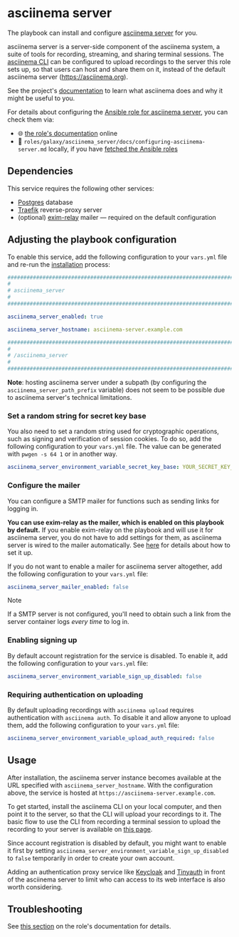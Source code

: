 <!--
SPDX-FileCopyrightText: 2020 - 2024 MDAD project contributors
SPDX-FileCopyrightText: 2020 - 2024 Slavi Pantaleev
SPDX-FileCopyrightText: 2020 Aaron Raimist
SPDX-FileCopyrightText: 2020 Chris van Dijk
SPDX-FileCopyrightText: 2020 Dominik Zajac
SPDX-FileCopyrightText: 2020 Mickaël Cornière
SPDX-FileCopyrightText: 2022 François Darveau
SPDX-FileCopyrightText: 2022 Julian Foad
SPDX-FileCopyrightText: 2022 Warren Bailey
SPDX-FileCopyrightText: 2023 Antonis Christofides
SPDX-FileCopyrightText: 2023 Felix Stupp
SPDX-FileCopyrightText: 2023 Julian-Samuel Gebühr
SPDX-FileCopyrightText: 2023 Pierre 'McFly' Marty
SPDX-FileCopyrightText: 2024 - 2025 Suguru Hirahara

SPDX-License-Identifier: AGPL-3.0-or-later
-->

# asciinema server

The playbook can install and configure [asciinema server](https://github.com/asciinema/asciinema-server/) for you.

asciinema server is a server-side component of the asciinema system, a suite of tools for recording, streaming, and sharing terminal sessions. The [asciinema CLI](https://docs.asciinema.org/manual/cli/) can be configured to upload recordings to the server this role sets up, so that users can host and share them on it, instead of the default asciinema server (<https://asciinema.org>).

See the project's [documentation](https://docs.asciinema.org/) to learn what asciinema does and why it might be useful to you.

For details about configuring the [Ansible role for asciinema server](https://codeberg.org/acioustick/ansible-role-asciinema-server), you can check them via:
- 🌐 [the role's documentation](https://codeberg.org/acioustick/ansible-role-asciinema-server/src/branch/master/docs/configuring-asciinema-server.md) online
- 📁 `roles/galaxy/asciinema_server/docs/configuring-asciinema-server.md` locally, if you have [fetched the Ansible roles](../installing.md)

## Dependencies

This service requires the following other services:

- [Postgres](postgres.md) database
- [Traefik](traefik.md) reverse-proxy server
- (optional) [exim-relay](exim-relay.md) mailer — required on the default configuration

## Adjusting the playbook configuration

To enable this service, add the following configuration to your `vars.yml` file and re-run the [installation](../installing.md) process:

```yaml
########################################################################
#                                                                      #
# asciinema_server                                                     #
#                                                                      #
########################################################################

asciinema_server_enabled: true

asciinema_server_hostname: asciinema-server.example.com

########################################################################
#                                                                      #
# /asciinema_server                                                    #
#                                                                      #
########################################################################
```

**Note**: hosting asciinema server under a subpath (by configuring the `asciinema_server_path_prefix` variable) does not seem to be possible due to asciinema server's technical limitations.

### Set a random string for secret key base

You also need to set a random string used for cryptographic operations, such as signing and verification of session cookies. To do so, add the following configuration to your `vars.yml` file. The value can be generated with `pwgen -s 64 1` or in another way.

```yaml
asciinema_server_environment_variable_secret_key_base: YOUR_SECRET_KEY_HERE
```

### Configure the mailer

You can configure a SMTP mailer for functions such as sending links for logging in.

**You can use exim-relay as the mailer, which is enabled on this playbook by default.** If you enable exim-relay on the playbook and will use it for asciinema server, you do not have to add settings for them, as asciinema server is wired to the mailer automatically. See [here](exim-relay.md) for details about how to set it up.

If you do not want to enable a mailer for asciinema server altogether, add the following configuration to your `vars.yml` file:

```yaml
asciinema_server_mailer_enabled: false
```

>[!NOTE]
> If a SMTP server is not configured, you'll need to obtain such a link from the server container logs *every time* to log in.

### Enabling signing up

By default account registration for the service is disabled. To enable it, add the following configuration to your `vars.yml` file:

```yaml
asciinema_server_environment_variable_sign_up_disabled: false
```

### Requiring authentication on uploading

By default uploading recordings with `asciinema upload` requires authentication with `asciinema auth`. To disable it and allow anyone to upload them, add the following configuration to your `vars.yml` file:

```yaml
asciinema_server_environment_variable_upload_auth_required: false
```

## Usage

After installation, the asciinema server instance becomes available at the URL specified with `asciinema_server_hostname`. With the configuration above, the service is hosted at `https://asciinema-server.example.com`.

To get started, install the asciinema CLI on your local computer, and then point it to the server, so that the CLI will upload your recordings to it. The basic flow to use the CLI from recording a terminal session to upload the recording to your server is available on [this page](https://docs.asciinema.org/getting-started/).

Since account registration is disabled by default, you might want to enable it first by setting `asciinema_server_environment_variable_sign_up_disabled` to `false` temporarily in order to create your own account.

Adding an authentication proxy service like [Keycloak](keycloak.md) and [Tinyauth](tinyauth.md) in front of the asciinema server to limit who can access to its web interface is also worth considering.

## Troubleshooting

See [this section](https://codeberg.org/acioustick/ansible-role-asciinema-server/src/branch/master/docs/configuring-asciinema-server.md#troubleshooting) on the role's documentation for details.
